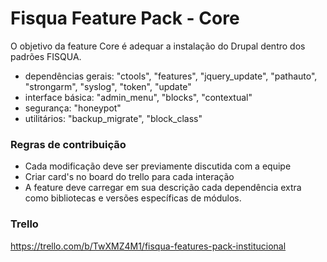 # Fisqua Feature Pack - Core #

O objetivo da feature Core é adequar a instalação do Drupal dentro dos padrões FISQUA.
* dependências gerais: "ctools", "features", "jquery_update", "pathauto", "strongarm", "syslog", "token", "update"
* interface básica: "admin_menu", "blocks", "contextual"
* segurança: "honeypot"
* utilitários: "backup_migrate", "block_class"

### Regras de contribuição ###

* Cada modificação deve ser previamente discutida com a equipe
* Criar card's no board do trello para cada interação
* A feature deve carregar em sua descrição cada dependência extra como bibliotecas e versões específicas de módulos.

### Trello ###
https://trello.com/b/TwXMZ4M1/fisqua-features-pack-institucional
